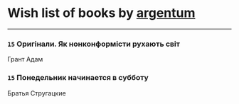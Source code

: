 # Wish list of books by [argentum](https://plus.google.com/+AlexandraPoliakova)
---

### `15` Оригінали. Як нонконформісти рухають світ
Грант Адам

### `15` Понедельник начинается в субботу
Братья Стругацкие

